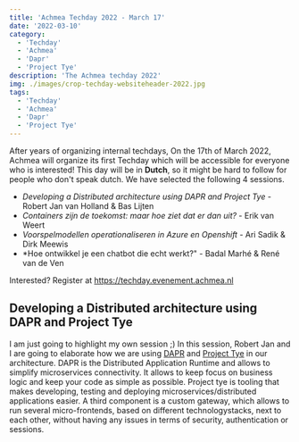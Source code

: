 ```yaml
---
title: 'Achmea Techday 2022 - March 17'
date: '2022-03-10'
category:
  - 'Techday'
  - 'Achmea'
  - 'Dapr'
  - 'Project Tye'
description: 'The Achmea techday 2022'
img: ./images/crop-techday-websiteheader-2022.jpg
tags:
  - 'Techday'
  - 'Achmea'
  - 'Dapr'
  - 'Project Tye'
---
```


After years of organizing internal techdays, On the 17th of March 2022, Achmea will organize its first Techday which will be accessible for everyone who is interested! This day will be in **Dutch**, so it might be hard to follow for people who don't speak dutch. We have selected the following 4 sessions.

- _Developing a Distributed architecture using DAPR and Project Tye_ - Robert Jan van Holland & Bas Lijten
- _Containers zijn de toekomst: maar hoe ziet dat er dan uit?_ - Erik van Weert
- _Voorspelmodellen operationaliseren in Azure en Openshift_ - Ari Sadik & Dirk Meewis
- \*Hoe ontwikkel je een chatbot die echt werkt?" - Badal Marhé & René van de Ven

Interested? Register at https://techday.evenement.achmea.nl

## Developing a Distributed architecture using DAPR and Project Tye

I am just going to highlight my own session ;) In this session, Robert Jan and I are going to elaborate how we are using [DAPR](https://dapr.io) and [Project Tye](https://github.com/dotnet/tye) in our architecture. DAPR is the Distributed Application Runtime and allows to simplify microservices connectivity. It allows to keep focus on business logic and keep your code as simple as possible. Project tye is tooling that makes developing, testing and deploying microservices/distributed applications easier. A third component is a custom gateway, which allows to run several micro-frontends, based on different technologystacks, next to each other, without having any issues in terms of security, authentication or sessions.
